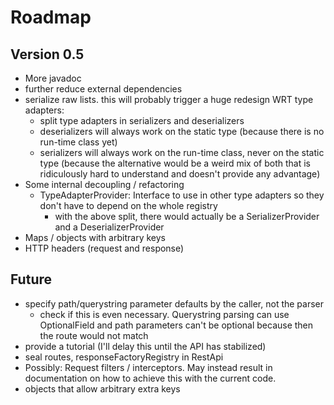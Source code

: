 
# Roadmap

## Version 0.5

* More javadoc
* further reduce external dependencies
* serialize raw lists. this will probably trigger a huge redesign WRT type adapters: 
  * split type adapters in serializers and deserializers
  * deserializers will always work on the static type (because there is no run-time class yet)
  * serializers will always work on the run-time class, never on the static type (because the alternative would be
    a weird mix of both that is ridiculously hard to understand and doesn't provide any advantage)
* Some internal decoupling / refactoring
  * TypeAdapterProvider: Interface to use in other type adapters so they don't have to depend on the whole registry
    * with the above split, there would actually be a SerializerProvider and a DeserializerProvider
* Maps / objects with arbitrary keys
* HTTP headers (request and response)

## Future

* specify path/querystring parameter defaults by the caller, not the parser
  * check if this is even necessary. Querystring parsing can use OptionalField and path parameters can't be optional
    because then the route would not match
* provide a tutorial (I'll delay this until the API has stabilized)
* seal routes, responseFactoryRegistry in RestApi
* Possibly: Request filters / interceptors. May instead result in documentation on how to achieve this with the current code.
* objects that allow arbitrary extra keys
